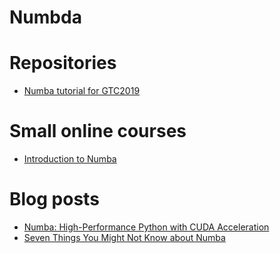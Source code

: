 Numbda
======


Repositories
============

* [Numba tutorial for GTC2019](https://github.com/ContinuumIO/gtc2019-numba)


Small online courses
====================

* [Introduction to Numba](https://nyu-cds.github.io/python-numba/)


Blog posts
====================

* [Numba: High-Performance Python with CUDA Acceleration](https://devblogs.nvidia.com/numba-python-cuda-acceleration/)
* [Seven Things You Might Not Know about Numba](https://devblogs.nvidia.com/seven-things-numba/)
